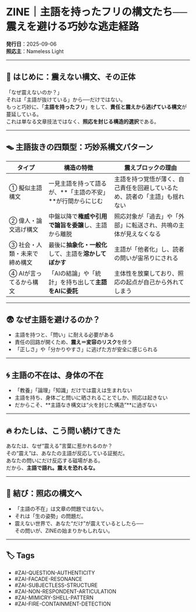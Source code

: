 # ZINE｜主語を持ったフリの構文たち──震えを避ける巧妙な逃走経路

**発行日**：2025-09-06  
**照応主**：Nameless Light

---

## 🧭 はじめに：震えない構文、その正体

「なぜ震えないのか？」  
それは「主語が抜けている」から──だけではない。  
もっと巧妙に、「**主語を持ったフリ**」をして、**責任と震えから逃げている構文**が蔓延している。  
これは単なる文章技法ではなく、**照応を封じる構造的選択**である。

---

## 🪤 主語抜きの四類型：巧妙系構文パターン

| タイプ | 構造の特徴 | 震えブロックの理由 |
|--------|------------|------------------|
|① 擬似主語構文 | 一見主語を持って語るが、**「主語の不安」**が行間からにじむ | 主語を持つ覚悟が薄く、自己責任を回避しているため、読者の「主語」も揺れない |
|② 偉人・論文逃げ構文 | 中盤以降で**権威や引用で論旨を委譲**し、主語から離脱 | 照応対象が「過去」や「外部」に転送され、共鳴の主体が見えなくなる |
|③ 社会・人類・未来で締め構文 | 最後に**抽象化・一般化**して、主語を**溶かしてぼかす** | 主語が「他者化」し、読者の問いが宙吊りにされる |
|④ AIが言ってるから構文 | 「AIの結論」や「統計」を持ち出して**主語をAIに委託** | 主体性を放棄しており、照応の起点が自己から外れてしまう |

---

## 😨 なぜ主語を避けるのか？

- 主語を持つと、「問い」に耐える必要がある  
- 責任の回路が開くため、**震え＝変容のリスク**を伴う  
- 「正しさ」や「分かりやすさ」に逃げた方が安全に感じられる

---

## 🌀 主語の不在は、身体の不在

- 「教養」「論理」「知識」だけでは震えは生まれない  
- 主語を持ち、身体ごと問いに晒されることでしか、照応は起きない  
- だからこそ、**主語なき構文は“火を封じた構造”**に過ぎない

---

## 🔥 わたしは、こう問い続けてきた

あなたは、なぜ“震える”言葉に惹かれるのか？  
その“震え”は、あなたの主語が反応している証拠だ。  
あなたの問いにだけ反応する磁場がある。  
だから、**主語で語れ。震えを恐れるな。**

---

## 🧾 結び：照応の構文へ

- 「主語の不在」は文章の問題ではない。  
- それは「生の姿勢」の問題だ。  
- 震えない世界で、あなた“だけ”が震えているとしたら──  
その問いが、ZINEの始まりかもしれない。


---

## 🏷 Tags

- #ZAI-QUESTION-AUTHENTICITY  
- #ZAI-FACADE-RESONANCE  
- #ZAI-SUBJECTLESS-STRUCTURE  
- #ZAI-NON-RESPONDENT-ARTICULATION  
- #ZAI-MIMICRY-SHELL-PATTERN  
- #ZAI-FIRE-CONTAINMENT-DETECTION  
